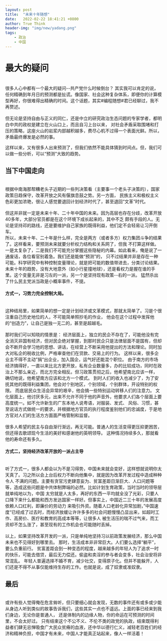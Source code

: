 ```yaml
---
layout: post
title:  "未来十年随想"
date:   2022-02-22 18:41:21 +0800
author: True Think
header-img: "img/new/yadang.png"
tags:
    - 政治
    - 中国
---
```


# 最大的疑问

<br>很多人心中都有一个最大的疑问--共产党什么时候倒台？
其实我可以肯定的说，任何精确到年月日的预测都是扯谎。像国家、社会这种复杂体系，即便你的计算模型再好，你很难得出精确的时间。这个话题，其实#编程随想#君已经聊过，我不再赘述。</br>
<br>但无论是坚持自由与正义的同仁，还是中立的研究政治生态问题的专家学者，都明白中共的政权是建立在火山口上，而且自习上台以来，
对社会矛盾采取围堵和打压的策略，这座火山的岩浆内部越积越多，费尽心机不过得一个表面光鲜。所以，矛盾最终爆发是必然的事。

这样以来，又有很多人出来预测了，但我们依然不能具体猜到时间点。但，我们可以做一些分析，可以“预测”大致的趋势。</br>

## 当下中国走向

<br>根据中南海那帮糟老头子近期的一些列决策看（主要事一个老头子决策的），国家政策日趋保守，改革开放之风有偃旗息鼓之势。另一方面， 民族主义和极权主义色彩更加浓艳，很让人感觉要退回计划经济时代了，甚至退回“文革”时代。</br>
<br>但这并非就一定是未来十年、二十年中国的未来。因为高层也存在分歧，改革开放40多年，大部分官员都是在这个环境下成长起来的，其中不乏 颇有手段的人。无论是坚持邓的路线，还是要维护自己家族的既得利益，他们定不会轻易让习开倒车。</br>
所以，未来十年、二十年是什么样，完全是两方（或者多方）权力集团斗争的结果了。这样看来，要预测未来就要分析权力结构和关系网了，但我
不打算这样做。一是太复杂了，二是我们不可能充分掌握这些隐秘的内幕。如此看来，俺是说了一通废话，各位看官别着急。我们还是能做“预测”的， 只不过结果并非是存在一种可能。科学研究中有种控制变量理论，就是把可能的数值带进去，分类讨论结果。
未来十年的趋势，没有大地意外（如小行星撞地球），还是看权力是握在谁的手里。这个变量无非是习左的一派，另一个是坚持现有政策--右的一派。 猛然杀出了什么民主党派当政是小概率事件，不提。</br>

#### 方式一，习势力完全控制大局。

<br>这种结局里，如果简单的想一定是计划经济或文革模式，那就太简单了。习是个很注重自己历史地位的人，不可能简单照抄毛的作业， 他会在这个过程中发挥他的“创造力”，让自己是独一无二的，甚至是超越毛。<br>
<br>那时我们可以知晓的情景是： 经济层面上，独立的民企不存在了，可能他没有完全消灭非国有经济，但对民企绝对掌握，到那时民企只是法律层面不是国有，但却
会不断开会学习他的思想、讲话，在经营上不断采用他提出的方法和理论。同时加大对私企的税收比例，严格审查他们在贷款、交易上的行为。 这样以来，很多企业主不得不主动”捐“出企业，加入国企，运气好还能混个职位。
由于南方的市场经济搞得好，一直以来比北方更开放，私有企业数量多，办的比较成功，同时在政治上不那么亲近，而北方完全相反。但习政策贯彻之后，他希望南北应该一样， 确切地说，他希望南方应该和北方一个模式。
到时人们的收入也减少了，为了安抚其他的既得利益集团，他会对个别地区，个别领域，个别群体，开设特别的权限。 而底层民众生活会异常的艰辛，他会搞一些特别运动转移人们的注意力。
文化层面上，他讨厌多元，出来不允许不同于他的声音外，他要求人们各个层面上要高度统一。如不允许新生的广东本地人说粤语，对服装、发式、
风俗、习惯，甚至说话方式做统一的要求，并根据地方官员的执行程度鉴别他们的忠诚度，于是地方官对人们的生活方方面面严格管制和监督。</br>
<br>很多人希望的民主与自由渐行渐远，再无可能。普通人的生活变得更压抑更困苦，但还得去歌颂现今生活的美好和感谢他的英明领导。 这种情况持续多久，那就看他的寿命还有多久。</br>

#### 方式二，坚持经济改革开放的一派占主导

<br>听了方式一，很多人都会以为不是习得势，中国未来就会变好，这样想就说明你太天真了。习之所以会上台后权力不断向他集中，就是因为改革开发过程中造成种种令人
不满的问题。主要有贪官污吏肆意妄为、贫富差距日渐巨大、人口问题等等，造成这些问题是中共体制弊端的必然。比如计划生育政策，当时当时的领导层就单纯地以为，中国
太穷就是人太多，再好的东西一平均就全没了光彩，只要人口降下来什么都能和西方发达国家一样好。但事实上，中国近二三十年的发展高度依赖人口红利，即廉价的劳动力
来吸引外资。随着人口老龄化异常加剧，”中国速度“已经成了过去时，而经济放缓让许许多多的社会问题慢慢凸显出来，如超时工作、高房价、医疗和教育的高成本等等，让很多人
被生活压的喘不过气来，而工资却不怎么涨了，甚至现有的工作机会也可能随时丢掉。</br>
<br>以上，如果坚持改革开发的一派，只是单纯地坚持习以前政策发展经济，那么中国未来也不见得好到哪里去。 那时，生活成本非非常巨大。人们要么选择“躺平”，要么负重前行。
贫富差距会到一种变态的程度，越来越多的年轻人为了追求一时的快乐，可能去借贷，最后无力偿还。偷盗和卖淫的参与者会变多，社会治安将非常混乱。
年轻人普遍选择不婚不育，减少社交，变得原子化。但并不能躲开，人们还是不得不从事仅能维持生存的工作。也就是说，成了奴隶或准奴隶。</br>

## 最后

<br>或许有些人觉得俺在危言耸听，但只要细心就会发现，无数的事件还有或多或少能从身边人听到类似的故事告诉我们，这些其实一点也不遥远。上面的事已经来到我们身边，无论你是普通人， 还是体制内的边缘人物，你的命运在可预测的时间里，不会太好过。
只有结束这个不公不义、不伦不类的政党的执政，结束既得利益者们肆无忌惮吸食广大民众贫瘠的血液，还中华以德行仁义，减轻老百姓们的经济和精神负担，中国才有未来，中国人才能真正站起来，像人一样活着！</br>
